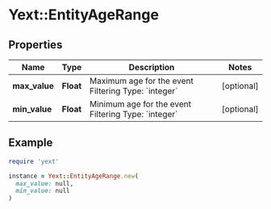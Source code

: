 # Yext::EntityAgeRange

## Properties

| Name | Type | Description | Notes |
| ---- | ---- | ----------- | ----- |
| **max_value** | **Float** | Maximum age for the event  Filtering Type: &#x60;integer&#x60; | [optional] |
| **min_value** | **Float** | Minimum age for the event  Filtering Type: &#x60;integer&#x60; | [optional] |

## Example

```ruby
require 'yext'

instance = Yext::EntityAgeRange.new(
  max_value: null,
  min_value: null
)
```

